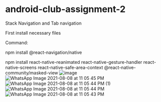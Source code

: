 # android-club-assignment-2
Stack Navigation and Tab navigation

First install necessary files

Command:

npm install @react-navigation/native

npm install react-native-reanimated react-native-gesture-handler react-native-screens react-native-safe-area-context @react-native-community/masked-view
![image](https://user-images.githubusercontent.com/62475999/128640504-6d117a7d-5d80-46e6-aef4-ea5972117a9b.png)
![WhatsApp Image 2021-08-08 at 11 05 45 PM](https://user-images.githubusercontent.com/62475999/128640616-db2c3351-d4a5-4223-bebc-0e357997830b.jpeg)
![WhatsApp Image 2021-08-08 at 11 05 44 PM (1)](https://user-images.githubusercontent.com/62475999/128640622-7be3dcc1-c43d-4867-b12c-8f82de9beb91.jpeg)
![WhatsApp Image 2021-08-08 at 11 05 44 PM](https://user-images.githubusercontent.com/62475999/128640621-28b4cb0e-d967-45ea-97e1-d2339e8d3e96.jpeg)
![WhatsApp Image 2021-08-08 at 11 05 43 PM](https://user-images.githubusercontent.com/62475999/128640626-a9add19d-3691-42e1-a750-644e51267719.jpeg)
